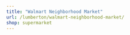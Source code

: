 ```yaml
---
title: "Walmart Neighborhood Market"
url: /lumberton/walmart-neighborhood-market/
shop: supermarket
---
```

